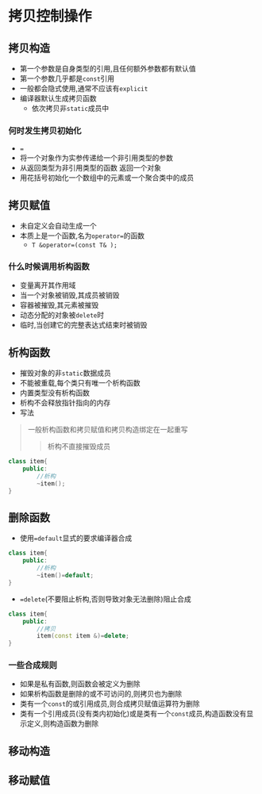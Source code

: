 # 拷贝控制操作

## 拷贝构造

- 第一个参数是自身类型的引用,且任何额外参数都有默认值
- 第一个参数几乎都是`const`引用
- 一般都会隐式使用,通常不应该有`explicit`
- 编译器默认生成拷贝函数
  - 依次拷贝非`static`成员中

### 何时发生拷贝初始化

- `=`
- 将一个对象作为实参传递给一个非引用类型的参数
- 从返回类型为非引用类型的函数 返回一个对象
- 用花括号初始化一个数组中的元素或一个聚合类中的成员

## 拷贝赋值

- 未自定义会自动生成一个
- 本质上是一个函数,名为`operator=`的函数
  - `T &operator=(const T& );`

### 什么时候调用析构函数

- 变量离开其作用域
- 当一个对象被销毁,其成员被销毁
- 容器被摧毁,其元素被摧毁
- 动态分配的对象被`delete`时
- 临时,当创建它的完整表达式结束时被销毁

## 析构函数

- 摧毁对象的非`static`数据成员
- 不能被重载,每个类只有唯一个析构函数
- 内置类型没有析构函数
- 析构不会释放指针指向的内存
- 写法

> 一般析构函数和拷贝赋值和拷贝构造绑定在一起重写
>> 析构不直接摧毁成员 

```c++
class item{
    public:
        //析构
        ~item();
}
```

## 删除函数

- 使用`=default`显式的要求编译器合成

```c++
class item{
    public:
        //析构
        ~item()=default;
}
```

- `=delete`(不要阻止析构,否则导致对象无法删除)阻止合成

```c++
class item{
    public:
        //拷贝
        item(const item &)=delete;
}
```

### 一些合成规则

- 如果是私有函数,则函数会被定义为删除
- 如果析构函数是删除的或不可访问的,则拷贝也为删除
- 类有一个`const`的或引用成员,则合成拷贝赋值运算符为删除
- 类有一个引用成员(没有类内初始化)或是类有一个`const`成员,构造函数没有显示定义,则构造函数为删除

## 移动构造

## 移动赋值
